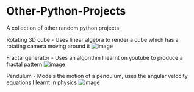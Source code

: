 # Other-Python-Projects
A collection of other random python projects

Rotating 3D cube - Uses linear algebra to render a cube which has a rotating camera moving around it
![image](https://github.com/meyer6/Other-Python-Projects/assets/69467554/c6644bdf-a1b1-4746-b788-f792efbf5fb3)

Fractal generator - Uses an algorithm I learnt on youtube to produce a fractal pattern 
![image](https://github.com/meyer6/Other-Python-Projects/assets/69467554/7e3b41c6-f76e-483a-87c9-54c82b1692d7)

Pendulum - Models the motion of a pendulum, uses the angular velocity equations I learnt in physics
![image](https://github.com/meyer6/Other-Python-Projects/assets/69467554/8fd31a91-2778-4f0d-883a-01183a69aa42)
